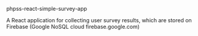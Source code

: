 phpss-react-simple-survey-app

A React application for collecting user survey results, which are stored on Firebase (Google NoSQL cloud firebase.google.com)

